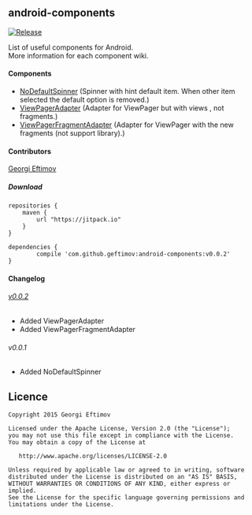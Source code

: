 ## android-components

[![Release](https://img.shields.io/github/release/geftimov/android-components.svg?label=JitPack)](https://jitpack.io/#geftimov/android-components/v0.0.2)

List of useful components for Android.<br/>
More information for each component wiki.

#### Components

 * [NoDefaultSpinner](https://github.com/geftimov/android-components/wiki/NoDefaultSpinner "NoDefaultSpinner") (Spinner with hint default item. When other item selected the default option is removed.)
 * [ViewPagerAdapter](https://github.com/geftimov/android-components/wiki/ViewPagerAdapter "ViewPagerAdapter") (Adapter for ViewPager but with views , not fragments.)
 * [ViewPagerFragmentAdapter](https://github.com/geftimov/android-components/wiki/ViewPagerFragmentAdapter "ViewPagerFragmentAdapter") (Adapter for ViewPager with the new fragments (not support library).)

#### Contributors

[Georgi Eftimov](https://github.com/geftimov "Georgi Eftimov")

##### Download

	repositories {
	    maven {
	        url "https://jitpack.io"
	    }
	}
	
	dependencies {
	        compile 'com.github.geftimov:android-components:v0.0.2'
	}


#### Changelog

###### [v0.0.2](https://github.com/geftimov/android-components/releases/tag/v0.0.2)

 * Added ViewPagerAdapter
 * Added ViewPagerFragmentAdapter

###### v0.0.1

 * Added NoDefaultSpinner


## Licence

    Copyright 2015 Georgi Eftimov

    Licensed under the Apache License, Version 2.0 (the "License");
    you may not use this file except in compliance with the License.
    You may obtain a copy of the License at

       http://www.apache.org/licenses/LICENSE-2.0

    Unless required by applicable law or agreed to in writing, software
    distributed under the License is distributed on an "AS IS" BASIS,
    WITHOUT WARRANTIES OR CONDITIONS OF ANY KIND, either express or implied.
    See the License for the specific language governing permissions and
    limitations under the License.
